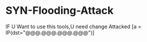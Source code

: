 # SYN-Flooding-Attack
IF U Want to use this tools,U need change Attacked [a = IP(dst="@@@.@@@.@@@.@@@")]
